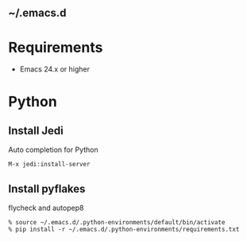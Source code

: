 ~/.emacs.d
-----------

# Requirements

* Emacs 24.x or higher


# Python
## Install Jedi
Auto completion for Python

```
M-x jedi:install-server
```

## Install pyflakes
flycheck and autopep8

```
% source ~/.emacs.d/.python-environments/default/bin/activate
% pip install -r ~/.emacs.d/.python-environments/requirements.txt
```
